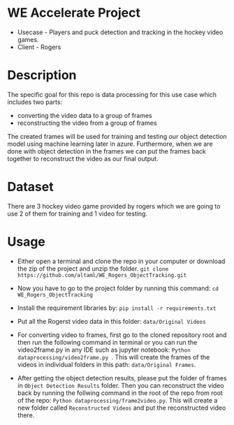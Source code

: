 # WE Accelerate Project
* Usecase - Players and puck detection and tracking in the hockey video games.
* Client - Rogers


# Description
The specific goal for this repo is data processing for this use case which includes two parts:
* converting the video data to a group of frames
* reconstructing the video from a group of frames


The created frames will be used for training and testing our object detection model using machine learning later in azure. Furthermore, when we are done with object detection in the frames we can put the frames back together to reconstruct the video as our final output.


# Dataset
There are 3 hockey video game provided by rogers which we are going to use 2 of them for training and 1 video for testing.

# Usage
* Either open a terminal and clone the repo in your computer or download the zip of the project and unzip the folder.
```git clone https://github.com/altaml/WE_Rogers_ObjectTracking.git```

* Now you have to go to the project folder by running this command: ```cd WE_Rogers_ObjectTracking```

* Install the requirement libraries by: ```pip install -r requirements.txt```

* Put all the Rogerst video data in this folder: ``` data/Original Videos ```

* For converting video to frames, first go to the cloned repository root and then run the following command in terminal or you can run the video2frame.py in any IDE such as jupyter notebook:
```Python dataprocessing/video2frame.py ```. This will create the frames of the videos in individual folders in this path: ``` data/Original Frames ```.

* After getting the object detection results, please put the folder of frames in ```Object Detection Results``` folder. Then you can reconstruct the video back by running the follwing command in the root of the repo from root of the repo:
```Python dataprocessing/frame2video.py```. This will create  a new folder called ```Reconstructed Videos``` and put the reconstructed video there.
